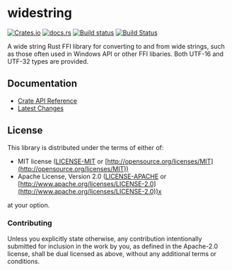 # widestring
[![Crates.io](https://img.shields.io/crates/v/widestring.svg)](https://crates.io/crates/widestring/) [![docs.rs](https://docs.rs/widestring/badge.svg)](https://docs.rs/widestring/) [![Build status](https://ci.appveyor.com/api/projects/status/97pmbv6kk79bicww?svg=true)](https://ci.appveyor.com/project/starkat99/widestring-rs) [![Build Status](https://travis-ci.org/starkat99/widestring-rs.svg?branch=master)](https://travis-ci.org/starkat99/widestring-rs)

A wide string Rust FFI library for converting to and from wide strings, such as
those often used in Windows API or other FFI libaries. Both UTF-16 and UTF-32 types are provided.

## Documentation

- [Crate API Reference](https://docs.rs/widestring/)
- [Latest Changes](CHANGELOG.md)

## License

This library is distributed under the terms of either of:

* MIT license ([LICENSE-MIT](LICENSE-MIT) or
[http://opensource.org/licenses/MIT](http://opensource.org/licenses/MIT))
* Apache License, Version 2.0 ([LICENSE-APACHE](LICENSE-APACHE) or
[http://www.apache.org/licenses/LICENSE-2.0](http://www.apache.org/licenses/LICENSE-2.0))x

at your option.

### Contributing

Unless you explicitly state otherwise, any contribution intentionally submitted for inclusion in the
work by you, as defined in the Apache-2.0 license, shall be dual licensed as above, without any
additional terms or conditions.